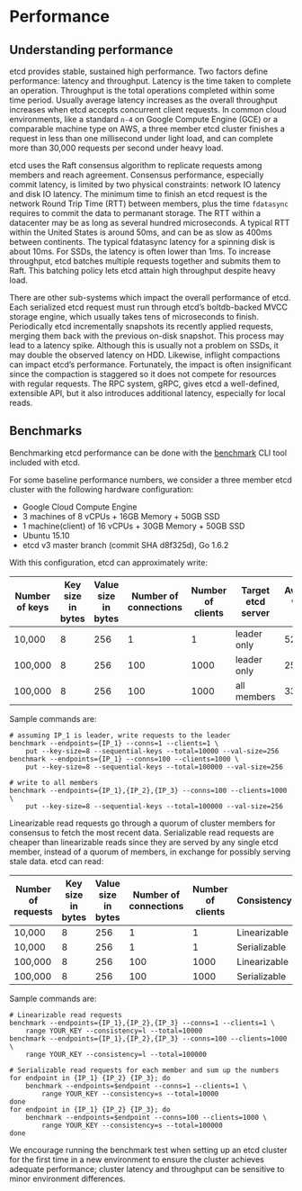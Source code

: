 # Performance

## Understanding performance

etcd provides stable, sustained high performance. Two factors define performance: latency and throughput. Latency is the time taken to complete an operation. Throughput is the total operations completed within some time period. Usually average latency increases as the overall throughput increases when etcd accepts concurrent client requests. In common cloud environments, like a standard `n-4` on Google Compute Engine (GCE) or a comparable machine type on AWS, a three member etcd cluster finishes a request in less than one millisecond under light load, and can complete more than 30,000 requests per second under heavy load.

etcd uses the Raft consensus algorithm to replicate requests among members and reach agreement. Consensus performance, especially commit latency, is limited by two physical constraints: network IO latency and disk IO latency. The minimum time to finish an etcd request is the network Round Trip Time (RTT) between members, plus the time `fdatasync` requires to commit the data to permanant storage. The RTT within a datacenter may be as long as several hundred microseconds. A typical RTT within the United States is around 50ms, and can be as slow as 400ms between continents. The typical fdatasync latency for a spinning disk is about 10ms. For SSDs, the latency is often lower than 1ms. To increase throughput, etcd batches multiple requests together and submits them to Raft. This batching policy lets etcd attain high throughput despite heavy load.

There are other sub-systems which impact the overall performance of etcd. Each serialized etcd request must run through etcd’s boltdb-backed MVCC storage engine, which usually takes tens of microseconds to finish. Periodically etcd incrementally snapshots its recently applied requests, merging them back with the previous on-disk snapshot. This process may lead to a latency spike. Although this is usually not a problem on SSDs, it may double the observed latency on HDD. Likewise, inflight compactions can impact etcd’s performance. Fortunately, the impact is often insignificant since the compaction is staggered so it does not compete for resources with regular requests. The RPC system, gRPC, gives etcd a well-defined, extensible API, but it also introduces additional latency, especially for local reads.

## Benchmarks

Benchmarking etcd performance can be done with the [benchmark](https://github.com/coreos/etcd/tree/master/tools/benchmark) CLI tool included with etcd.

For some baseline performance numbers, we consider a three member etcd cluster with the following hardware configuration:

- Google Cloud Compute Engine
- 3 machines of 8 vCPUs + 16GB Memory + 50GB SSD
- 1 machine(client) of 16 vCPUs + 30GB Memory + 50GB SSD
- Ubuntu 15.10
- etcd v3 master branch (commit SHA d8f325d), Go 1.6.2

With this configuration, etcd can approximately write:

| Number of keys | Key size in bytes | Value size in bytes | Number of connections | Number of clients | Target etcd server | Average write QPS | Average latency per request | Memory |
|----------------|-------------------|---------------------|-----------------------|-------------------|--------------------|-------------------|-----------------------------|--------|
| 10,000 | 8 | 256 | 1 | 1 | leader only | 525 | 2ms | 35 MB |
| 100,000 | 8 | 256 | 100 | 1000 | leader only | 25,000 | 30ms | 35 MB |
| 100,000 | 8 | 256 | 100 | 1000 | all members | 33,000 | 25ms | 35 MB |

Sample commands are:

```
# assuming IP_1 is leader, write requests to the leader
benchmark --endpoints={IP_1} --conns=1 --clients=1 \
    put --key-size=8 --sequential-keys --total=10000 --val-size=256
benchmark --endpoints={IP_1} --conns=100 --clients=1000 \
    put --key-size=8 --sequential-keys --total=100000 --val-size=256

# write to all members
benchmark --endpoints={IP_1},{IP_2},{IP_3} --conns=100 --clients=1000 \
    put --key-size=8 --sequential-keys --total=100000 --val-size=256
```

Linearizable read requests go through a quorum of cluster members for consensus to fetch the most recent data. Serializable read requests are cheaper than linearizable reads since they are served by any single etcd member, instead of a quorum of members, in exchange for possibly serving stale data. etcd can read: 

| Number of requests | Key size in bytes | Value size in bytes | Number of connections | Number of clients | Consistency | Average latency per request | Average read QPS |
|--------------------|-------------------|---------------------|-----------------------|-------------------|-------------|-----------------------------|------------------|
| 10,000 | 8 | 256 | 1 | 1 | Linearizable | 2ms | 560 |
| 10,000 | 8 | 256 | 1 | 1 | Serializable | 0.4ms | 7,500 |
| 100,000 | 8 | 256 | 100 | 1000 | Linearizable | 15ms | 43,000 |
| 100,000 | 8 | 256 | 100 | 1000 | Serializable | 9ms | 93,000 |

Sample commands are:

```
# Linearizable read requests
benchmark --endpoints={IP_1},{IP_2},{IP_3} --conns=1 --clients=1 \
    range YOUR_KEY --consistency=l --total=10000
benchmark --endpoints={IP_1},{IP_2},{IP_3} --conns=100 --clients=1000 \
    range YOUR_KEY --consistency=l --total=100000

# Serializable read requests for each member and sum up the numbers
for endpoint in {IP_1} {IP_2} {IP_3}; do
    benchmark --endpoints=$endpoint --conns=1 --clients=1 \
        range YOUR_KEY --consistency=s --total=10000
done
for endpoint in {IP_1} {IP_2} {IP_3}; do
    benchmark --endpoints=$endpoint --conns=100 --clients=1000 \
        range YOUR_KEY --consistency=s --total=100000
done
```

We encourage running the benchmark test when setting up an etcd cluster for the first time in a new environment to ensure the cluster achieves adequate performance; cluster latency and throughput can be sensitive to minor environment differences.